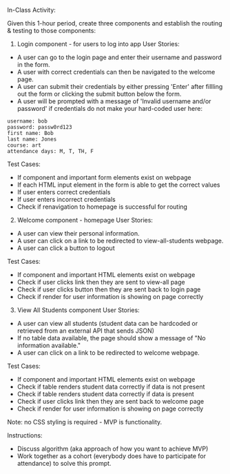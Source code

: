 In-Class Activity: 

Given this 1-hour period, create three components and establish the routing & testing to those components:
1) Login component - for users to log into app
User Stories:
- A user can go to the login page and enter their username and password in the form.
- A user with correct credentials can then be navigated to the welcome page.
- A user can submit their credentials by either pressing 'Enter' after fillling out the form or clicking the submit button below the form.
- A user will be prompted with a message of 'Invalid username and/or password' if credentials do not make your hard-coded user here:
```
username: bob
password: passw0rd123
first name: Bob
last name: Jones
course: art
attendance days: M, T, TH, F
```

Test Cases:
- If component and important form elements exist on webpage
- If each HTML input element in the form is able to get the correct values
- If user enters correct credentials
- If user enters incorrect credentials
- Check if renavigation to homepage is successful for routing

2) Welcome component - homepage 
User Stories:
- A user can view their personal information.
- A user can click on a link to be redirected to view-all-students webpage.
- A user can click a button to logout

Test Cases:
- If component and important HTML elements exist on webpage
- Check if user clicks link then they are sent to view-all page
- Check if user clicks button then they are sent back to login page
- Check if render for user information is showing on page correctly

3) View All Students component
User Stories:
- A user can view all students (student data can be hardcoded or retrieved from an external API that sends JSON)
- If no table data available, the page should show a message of "No information available."
- A user can click on a link to be redirected to welcome webpage.

Test Cases:
- If component and important HTML elements exist on webpage
- Check if table renders student data correctly if data is not present
- Check if table renders student data correctly if data is present
- Check if user clicks link then they are sent back to welcome page
- Check if render for user information is showing on page correctly

Note: no CSS styling is required - MVP is functionality.

Instructions:
- Discuss algorithm (aka approach of how you want to achieve MVP)
- Work together as a cohort (everybody does have to participate for attendance) to solve this prompt.